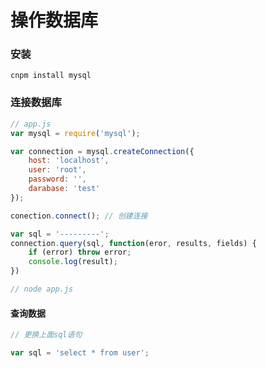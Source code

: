 # 操作数据库

### 安装

`cnpm install mysql`

### 连接数据库

```js
// app.js
var mysql = require('mysql');

var connection = mysql.createConnection({
    host: 'localhost',
    user: 'root',
    password: '',
    darabase: 'test'
});

conection.connect(); // 创建连接

var sql = '---------';
connection.query(sql, function(eror, results, fields) {
    if (error) throw error;
    console.log(result);
})

// node app.js
```

#### 查询数据

```js
// 更换上面sql语句

var sql = 'select * from user';
```
